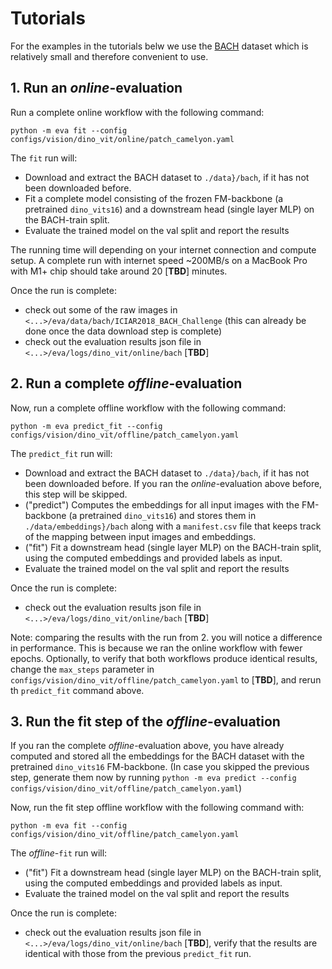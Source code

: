 # Tutorials


For the examples in the tutorials belw we use the [BACH](../datasets/bach.md) dataset which is relatively small and therefore convenient to use.

## 1. Run an *online*-evaluation

Run a complete online workflow with the following command:
```
python -m eva fit --config configs/vision/dino_vit/online/patch_camelyon.yaml
```

The `fit` run will:

 - Download and extract the BACH dataset to `./data}/bach`, if it has not been downloaded before.
 - Fit a complete model consisting of the frozen FM-backbone (a pretrained `dino_vits16`) and a downstream head (single layer MLP) on the BACH-train split.
 - Evaluate the trained model on the val split and report the results

The running time will depending on your internet connection and compute setup. A complete run with internet speed ~200MB/s on a MacBook Pro with M1+ chip should take around 20 [**TBD**] minutes.

Once the run is complete:

 - check out some of the raw images in `<...>/eva/data/bach/ICIAR2018_BACH_Challenge` (this can already be done once the data download step is complete)
 - check out the evaluation results json file in `<...>/eva/logs/dino_vit/online/bach` [**TBD**]


## 2. Run a complete *offline*-evaluation

Now, run a complete offline workflow with the following command:
```
python -m eva predict_fit --config configs/vision/dino_vit/offline/patch_camelyon.yaml
```

The `predict_fit` run will:

 - Download and extract the BACH dataset to `./data}/bach`, if it has not been downloaded before. If you ran the *online*-evaluation above before, this step will be skipped.
 - ("predict") Computes the embeddings for all input images with the FM-backbone (a pretrained `dino_vits16`) and stores them in `./data/embeddings}/bach` along with a `manifest.csv` file that keeps track of the mapping between input images and embeddings.
 - ("fit") Fit a downstream head (single layer MLP) on the BACH-train split, using the computed embeddings and provided labels as input.
 - Evaluate the trained model on the val split and report the results

Once the run is complete:

 - check out the evaluation results json file in `<...>/eva/logs/dino_vit/online/bach` [**TBD**]

 Note: comparing the results with the run from 2. you will notice a difference in performance. This is because we ran the online workflow with fewer epochs. Optionally, to verify that both workflows produce identical results, change the `max_steps` parameter in `configs/vision/dino_vit/offline/patch_camelyon.yaml` to [**TBD**], and rerun th `predict_fit` command above.

## 3. Run the fit step of the *offline*-evaluation

If you ran the complete *offline*-evaluation above, you have already computed and stored all the embeddings for the BACH dataset with the pretrained `dino_vits16` FM-backbone. (In case you skipped the previous step, generate them now by running `python -m eva predict --config configs/vision/dino_vit/offline/patch_camelyon.yaml`)

Now, run the fit step offline workflow with the following command with:
```
python -m eva fit --config configs/vision/dino_vit/offline/patch_camelyon.yaml
```

The *offline*-`fit` run will:

 - ("fit") Fit a downstream head (single layer MLP) on the BACH-train split, using the computed embeddings and provided labels as input.
 - Evaluate the trained model on the val split and report the results

Once the run is complete:

 - check out the evaluation results json file in `<...>/eva/logs/dino_vit/online/bach` [**TBD**], verify that the results are identical with those from the previous `predict_fit` run.
